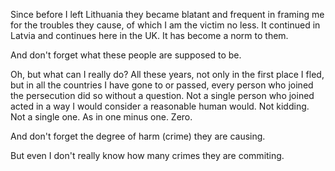 Since before I left Lithuania they became blatant and frequent in framing me for the troubles they cause, of which I am the victim no less. It continued in Latvia and continues here in the UK. It has become a norm to them.

And don't forget what these people are supposed to be.

Oh, but what can I really do? All these years, not only in the first place I fled, but in all the countries I have gone to or passed, every person who joined the persecution did so without a question. Not a single person who joined acted in a way I would consider a reasonable human would. Not kidding. Not a single one. As in one minus one. Zero.

And don't forget the degree of harm (crime) they are causing.

But even I don't really know how many crimes they are commiting.
